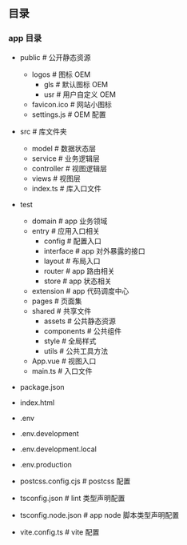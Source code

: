 <!--
 * @name: Do not edit
 * @description: Do not edit
 * @date: 2023-06-04 22:38:44
 * @path: \knowledge-upgrade\README.MD
-->

## 目录

### app 目录

- public # 公开静态资源
  - logos # 图标 OEM
    - gls # 默认图标 OEM
    - usr # 用户自定义 OEM
  - favicon.ico # 网站小图标
  - settings.js # OEM 配置
- src # 库文件夹

  - model # 数据状态层
  - service # 业务逻辑层
  - controller # 视图逻辑层
  - views # 视图层
  - index.ts # 库入口文件

- test
  - domain # app 业务领域
  - entry # 应用入口相关
    - config # 配置入口
    - interface # app 对外暴露的接口
    - layout # 布局入口
    - router # app 路由相关
    - store # app 状态相关
  - extension # app 代码调度中心
  - pages # 页面集
  - shared # 共享文件
    - assets # 公共静态资源
    - components # 公共组件
    - style # 全局样式
    - utils # 公共工具方法
  - App.vue # 视图入口
  - main.ts # 入口文件
- package.json
- index.html
- .env
- .env.development
- .env.development.local
- .env.production
- postcss.config.cjs # postcss 配置
- tsconfig.json # lint 类型声明配置
- tsconfig.node.json # app node 脚本类型声明配置
- vite.config.ts # vite 配置
